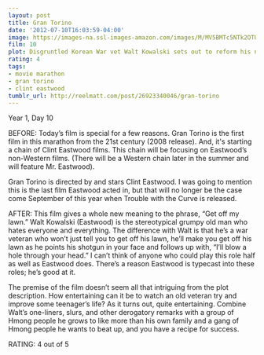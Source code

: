 ```yaml
---
layout: post
title: Gran Torino
date: '2012-07-10T16:03:59-04:00'
image: https://images-na.ssl-images-amazon.com/images/M/MV5BMTc5NTk2OTU1Nl5BMl5BanBnXkFtZTcwMDc3NjAwMg@@._V1_UX182_CR0,0,182,268_AL_.jpg
film: 10
plot: Disgruntled Korean War vet Walt Kowalski sets out to reform his neighbor, a young Hmong teenager, who tried to steal Kowalski’s prized possession - his 1972 Gran Torino.
rating: 4
tags:
- movie marathon
- gran torino
- clint eastwood
tumblr_url: http://reelmatt.com/post/26923340046/gran-torino
---
```


Year 1, Day 10

BEFORE: Today’s film is special for a few reasons. Gran Torino is the first film in this marathon from the 21st century (2008 release). And, it's starting a chain of Clint Eastwood films. This chain will be focusing on Eastwood’s non-Western films. (There will be a Western chain later in the summer and will feature Mr. Eastwood).

Gran Torino is directed by and stars Clint Eastwood. I was going to mention this is the last film Eastwood acted in, but that will no longer be the case come September of this year when Trouble with the Curve is released.

AFTER: This film gives a whole new meaning to the phrase, “Get off my lawn.” Walt Kowalski (Eastwood) is the stereotypical grumpy old man who hates everyone and everything. The difference with Walt is that he’s a war veteran who won’t just tell you to get off his lawn, he’ll make you get off his lawn as he points his shotgun in your face and follows up with, “I’ll blow a hole through your head.” I can’t think of anyone who could play this role half as well as Eastwood does. There’s a reason Eastwood is typecast into these roles; he’s good at it.

The premise of the film doesn’t seem all that intriguing from the plot description. How entertaining can it be to watch an old veteran try and improve some teenager’s life? As it turns out, quite entertaining. Combine Walt’s one-liners, slurs, and other derogatory remarks with a group of Hmong people he grows to like more than his own family and a gang of Hmong people he wants to beat up, and you have a recipe for success.

RATING: 4 out of 5